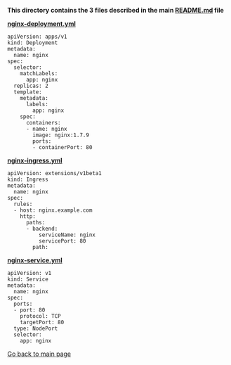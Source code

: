 **This directory contains the 3 files described in the main [README.md](../README-first-draft.md) file**



**[nginx-deployment.yml](nginx-deployment.yml)**
```
apiVersion: apps/v1
kind: Deployment
metadata:
  name: nginx
spec:
  selector:
    matchLabels:
      app: nginx
  replicas: 2
  template:
    metadata:
      labels:
        app: nginx
    spec:
      containers:
      - name: nginx
        image: nginx:1.7.9
        ports:
        - containerPort: 80
```

**[nginx-ingress.yml](nginx-ingress.yml)**
```
apiVersion: extensions/v1beta1
kind: Ingress
metadata:
  name: nginx
spec:
  rules:
  - host: nginx.example.com
    http:
      paths:
      - backend:
          serviceName: nginx
          servicePort: 80
        path: 
```

**[nginx-service.yml](nginx-service.yml)**
```
apiVersion: v1
kind: Service
metadata:
  name: nginx
spec:
  ports:
  - port: 80
    protocol: TCP
    targetPort: 80
  type: NodePort
  selector:
    app: nginx
```

[Go back to main page](README.md)
